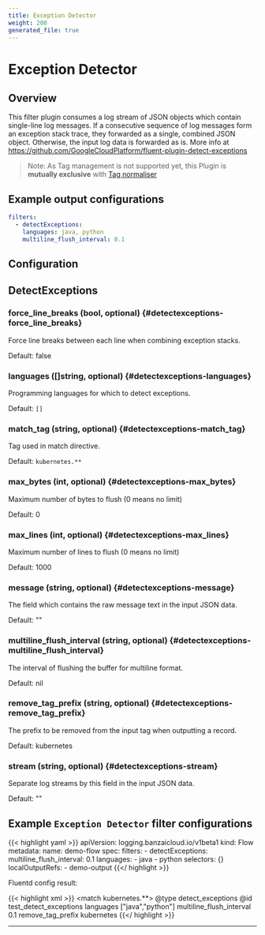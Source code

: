 ```yaml
---
title: Exception Detector
weight: 200
generated_file: true
---
```


# Exception Detector
## Overview

This filter plugin consumes a log stream of JSON objects which contain single-line log messages. If a consecutive sequence of log messages form an exception stack trace, they forwarded as a single, combined JSON object. Otherwise, the input log data is forwarded as is. More info at https://github.com/GoogleCloudPlatform/fluent-plugin-detect-exceptions

> Note: As Tag management is not supported yet, this Plugin is **mutually exclusive** with [Tag normaliser](../tagnormaliser)

## Example output configurations

```yaml
filters:
  - detectExceptions:
    languages: java, python
    multiline_flush_interval: 0.1
```


## Configuration
## DetectExceptions

### force_line_breaks (bool, optional) {#detectexceptions-force_line_breaks}

Force line breaks between each line when combining exception stacks.

Default: false

### languages ([]string, optional) {#detectexceptions-languages}

Programming languages for which to detect exceptions.

Default: `[]`

### match_tag (string, optional) {#detectexceptions-match_tag}

Tag used in match directive.

Default: `kubernetes.**`

### max_bytes (int, optional) {#detectexceptions-max_bytes}

Maximum number of bytes to flush (0 means no limit)

Default: 0

### max_lines (int, optional) {#detectexceptions-max_lines}

Maximum number of lines to flush (0 means no limit)

Default: 1000

### message (string, optional) {#detectexceptions-message}

The field which contains the raw message text in the input JSON data.

Default: ""

### multiline_flush_interval (string, optional) {#detectexceptions-multiline_flush_interval}

The interval of flushing the buffer for multiline format.

Default: nil

### remove_tag_prefix (string, optional) {#detectexceptions-remove_tag_prefix}

The prefix to be removed from the input tag when outputting a record.

Default: kubernetes

### stream (string, optional) {#detectexceptions-stream}

Separate log streams by this field in the input JSON data.

Default: ""




## Example `Exception Detector` filter configurations

{{< highlight yaml >}}
apiVersion: logging.banzaicloud.io/v1beta1
kind: Flow
metadata:
  name: demo-flow
spec:
  filters:
    - detectExceptions:
        multiline_flush_interval: 0.1
        languages:
          - java
          - python
  selectors: {}
  localOutputRefs:
    - demo-output
{{</ highlight >}}

Fluentd config result:

{{< highlight xml >}}
<match kubernetes.**>
  @type detect_exceptions
  @id test_detect_exceptions
  languages ["java","python"]
  multiline_flush_interval 0.1
  remove_tag_prefix kubernetes
</match>
{{</ highlight >}}


---
